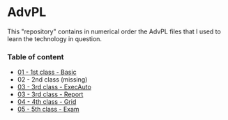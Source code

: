 # AdvPL

This "repository" contains in numerical order the AdvPL files that I used to learn the technology in question.

### Table of content

- [01 - 1st class - Basic](01-first/)
- 02 - 2nd class (missing)
- [03 - 3rd class - ExecAuto](03-third-execauto/)
- [03 - 3rd class - Report](03-third-report/)
- [04 - 4th class - Grid](04-fourth-grid/)
- [05 - 5th class - Exam](05-fifth-exam/)

